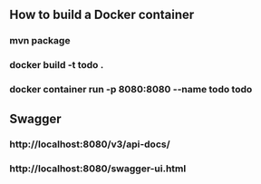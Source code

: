 ## How to build a Docker container

### mvn package

### docker build -t todo .

### docker container run -p 8080:8080 --name todo todo

## Swagger

### http://localhost:8080/v3/api-docs/

### http://localhost:8080/swagger-ui.html
